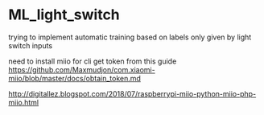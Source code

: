 # ML_light_switch
trying to implement automatic training based on labels only given by light switch inputs

need to install  miio for cli
get token from this guide https://github.com/Maxmudjon/com.xiaomi-miio/blob/master/docs/obtain_token.md

http://digitallez.blogspot.com/2018/07/raspberrypi-miio-python-miio-php-miio.html